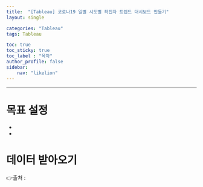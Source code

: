 ```yaml
---
title:  "[Tableau] 코로나19 일별 시도별 확진자 트렌드 대시보드 만들기"
layout: single

categories: "Tableau"
tags: Tableau

toc: true
toc_sticky: true
toc_label : "목차"
author_profile: false
sidebar:
    nav: "likelion"
---
```


***
# 목표 설정
- 
- 

# 데이터 받아오기

👉출처 : 

# 
